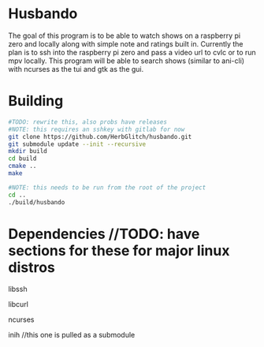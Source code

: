 # Husbando
The goal of this program is to be able to watch shows on a raspberry pi zero and locally along with simple note and ratings built in. Currently the plan is to ssh into the raspberry pi zero and pass a video url to cvlc or to run mpv locally. This program will be able to search shows (similar to ani-cli) with ncurses as the tui and gtk as the gui.

# Building
```sh
#TODO: rewrite this, also probs have releases
#NOTE: this requires an sshkey with gitlab for now
git clone https://github.com/HerbGlitch/husbando.git
git submodule update --init --recursive
mkdir build
cd build
cmake ..
make

#NOTE: this needs to be run from the root of the project
cd ..
./build/husbando
```

# Dependencies //TODO: have sections for these for major linux distros
libssh

libcurl

ncurses

inih //this one is pulled as a submodule
